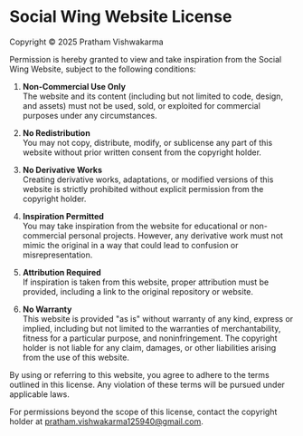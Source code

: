 # Social Wing Website License

Copyright © 2025 Pratham Vishwakarma

Permission is hereby granted to view and take inspiration from the Social Wing Website, subject to the following conditions:

1. **Non-Commercial Use Only**  
   The website and its content (including but not limited to code, design, and assets) must not be used, sold, or exploited for commercial purposes under any circumstances.

2. **No Redistribution**  
   You may not copy, distribute, modify, or sublicense any part of this website without prior written consent from the copyright holder.

3. **No Derivative Works**  
   Creating derivative works, adaptations, or modified versions of this website is strictly prohibited without explicit permission from the copyright holder.

4. **Inspiration Permitted**  
   You may take inspiration from the website for educational or non-commercial personal projects. However, any derivative work must not mimic the original in a way that could lead to confusion or misrepresentation.

5. **Attribution Required**  
   If inspiration is taken from this website, proper attribution must be provided, including a link to the original repository or website.

6. **No Warranty**  
   This website is provided "as is" without warranty of any kind, express or implied, including but not limited to the warranties of merchantability, fitness for a particular purpose, and noninfringement. The copyright holder is not liable for any claim, damages, or other liabilities arising from the use of this website.

By using or referring to this website, you agree to adhere to the terms outlined in this license. Any violation of these terms will be pursued under applicable laws.

For permissions beyond the scope of this license, contact the copyright holder at pratham.vishwakarma125940@gmail.com.